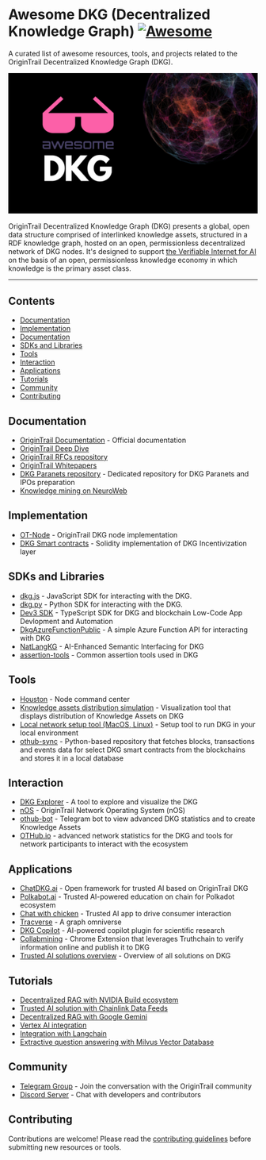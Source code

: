 # Awesome DKG (Decentralized Knowledge Graph) [![Awesome](https://awesome.re/badge-flat.svg)](https://awesome.re)

 A curated list of awesome resources, tools, and projects related to the OriginTrail Decentralized Knowledge Graph (DKG).

<div align="center">
    <img src="assets/awesome.png"/>
</div>

 OriginTrail Decentralized Knowledge Graph (DKG) presents a global, open data structure comprised of interlinked knowledge assets, structured in a RDF knowledge graph, hosted on an open, permissionless decentralized network of DKG nodes. It's designed to support [the Verifiable Internet for AI](https://origintrail.io/ecosystem/whitepaper) on the basis of an open, permissionless knowledge economy in which knowledge is the primary asset class.

---

## Contents

- [Documentation](#documentation)
- [Implementation](#implementation)
- [Documentation](#documentation)
- [SDKs and Libraries](#sdks-and-libraries)
- [Tools](#tools)
- [Interaction](#interaction)
- [Applications](#applications)
- [Tutorials](#tutorials)
- [Community](#community)
- [Contributing](#contributing)


## Documentation

- [OriginTrail Documentation](https://docs.origintrail.io/) - Official documentation
- [OriginTrail Deep Dive](https://deepdive.othub.io/)
- [OriginTrail RFCs repository](https://github.com/OriginTrail/OT-RFC-repository/)
- [OriginTrail Whitepapers](https://origintrail.io/ecosystem/whitepaper)
- [DKG Paranets repository](https://github.com/OriginTrail/dkg-paranets) - Dedicated repository for DKG Paranets and IPOs preparation
- [Knowledge mining on NeuroWeb](https://docs.neuroweb.ai/knowledge-mining)

## Implementation

- [OT-Node](https://github.com/OriginTrail/ot-node) - OriginTrail DKG node implementation
- [DKG Smart contracts](https://github.com/OriginTrail/dkg-evm-module) - Solidity implementation of DKG Incentivization layer

## SDKs and Libraries

- [dkg.js](https://www.npmjs.com/package/dkg.js) - JavaScript SDK for interacting with the DKG.
- [dkg.py](https://github.com/origintrail/dkg-python) - Python SDK for interacting with the DKG.
- [Dev3 SDK](https://github.com/0xDev3/dev3-sdk/tree/master) - TypeScript SDK for DKG and blockchain Low-Code App Devlopment and Automation
- [DkgAzureFunctionPublic](https://github.com/Collabwriting/DkgAzureFunction) - A simple Azure Function API for interacting with DKG
- [NatLangKG](https://github.com/DarrenZal/NatLangKG) - AI-Enhanced Semantic Interfacing for DKG
- [assertion-tools](https://github.com/OriginTrail/assertion-tools) - Common assertion tools used in DKG

## Tools

- [Houston](https://houston.origintrail.io/) - Node command center
- [Knowledge assets distribution simulation](https://github.com/OriginTrail/ot-node/tree/v6/develop/tools/knowledge-assets-distribution-simulation) - Visualization tool that displays distribution of Knowledge Assets on DKG
- [Local network setup tool (MacOS, Linux)](https://github.com/OriginTrail/ot-node/tree/v6/develop/tools/local-network-setup) - Setup tool to run DKG in your local environment
- [othub-sync](https://github.com/othub-io/othub-sync) - Python-based repository that fetches blocks, transactions and events data for select DKG smart contracts from the blockchains and stores it in a local database

## Interaction

- [DKG Explorer](https://explorer.origintrail.io) - A tool to explore and visualize the DKG
- [nOS](https://origintrail.io/products/network-operating-system) - OriginTrail Network Operating System (nOS)
- [othub-bot](https://github.com/othub-io/othub-bot) - Telegram bot  to view advanced DKG statistics and to create Knowledge Assets 
- [OTHub.io](https://www.othub.io/) - advanced network statistics for the DKG and tools for network participants to interact with the ecosystem


## Applications

- [ChatDKG.ai](https://chatdkg.ai/) - Open framework for trusted AI based on OriginTrail DKG
- [Polkabot.ai](https://polkabot.ai/) - Trusted AI-powered education on chain for Polkadot ecosystem
- [Chat with chicken](https://www.perutnina.com/int/en/premium-quality/check-the-origin/) - Trusted AI app to drive consumer interaction
- [Tracverse](https://www.tracverse.com) - A graph omniverse
- [DKG Copilot](https://github.com/sailingamigos/dkg-researcher-plugin) - AI-powered copilot plugin for scientific research
- [Collabmining](https://github.com/Collabwriting/TruthchainExtension) -  Chrome Extension that leverages Truthchain to verify information online and publish it to DKG
- [Trusted AI solutions overview](https://origintrail.io/solutions/overview) - Overview of all solutions on DKG


## Tutorials

- [Decentralized RAG with NVIDIA Build ecosystem](https://origintrail.io/blog/decentralized-rag-with-origintrail-dkg-and-nvidia-build-ecosystem)
- [Trusted AI solution with Chainlink Data Feeds](https://origintrail.io/blog/trusted-ai-for-next-generation-rwas-with-origintrail-and-chainlink)
- [Decentralized RAG with Google Gemini](https://origintrail.io/blog/decentralized-rag-101-with-origintrail-dkg-and-google-gemini)
- [Vertex AI integration](https://github.com/OriginTrail/ChatDKG/tree/main/examples/google-vertex-ai)
- [Integration with Langchain](https://github.com/OriginTrail/ChatDKG/tree/main/examples/langchain)
- [Extractive question answering with Milvus Vector Database](https://github.com/OriginTrail/ChatDKG/tree/main/examples/milvus)

## Community

- [Telegram Group](https://t.me/origintrail) - Join the conversation with the OriginTrail community
- [Discord Server](https://discord.com/invite/QctFuPCMew) - Chat with developers and contributors

## Contributing

Contributions are welcome! Please read the [contributing guidelines](CONTRIBUTING.md) before submitting new resources or tools.
